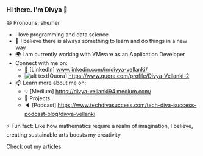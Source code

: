### Hi there. I'm Divya 👋
😄 Pronouns: she/her

<!--
**dvellanki/dvellanki** is a ✨ _special_ ✨ repository because its `README.md` (this file) appears on your GitHub profile.

Here are some ideas to get you started:

- 🔭 I’m currently working on ...
- 🌱 I’m currently learning ...
- 👯 I’m looking to collaborate on ...
- 🤔 I’m looking for help with ...
- 💬 Ask me about ...
- 📫 How to reach me: ...
- 😄 Pronouns: ...
- ⚡ Fun fact: ...
-->

* I love programming and data science
* 🌱 I believe there is always something to learn and do things in a new way
* 🌍 I am currently working with VMware as an Application Developer
* Connect with me on:
   * 🏢 [LinkedIn] www.linkedin.com/in/divya-vellanki/
   * ![alt text](https://play-lh.googleusercontent.com/2FgK0PBW21nF8Nkp1j36BdOb5w7Df-Z1FJevfoD97JH7LTp0ZfacldQKJGpJeUl-qg)[Quora] https://www.quora.com/profile/Divya-Vellanki-2
* 📫 Learn more about me on:
   * 💡 [Medium] https://divya-vellanki94.medium.com/
   * 🎯 Projects
   * 🔈 [Podcast] https://www.techdivasuccess.com/tech-diva-success-podcast-blog/divya-vellanki

⚡ Fun fact: Like how mathematics require a realm of imagination, I believe, creating sustainable arts boosts my creativity

Check out my articles
